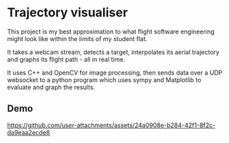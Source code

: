 # Trajectory visualiser 
This project is my best approximation to what flight software engineering might look like within the limits of my student flat. 

It takes a webcam stream, detects a target, interpolates its aerial trajectory and graphs its flight path - all in real time.

It uses C++ and OpenCV for image processing, then sends data over a UDP websocket to a python program which uses sympy and Matplotlib to evaluate and graph the results.


## Demo

https://github.com/user-attachments/assets/24a0908e-b284-42f1-8f2c-da9eaa2ecde8

